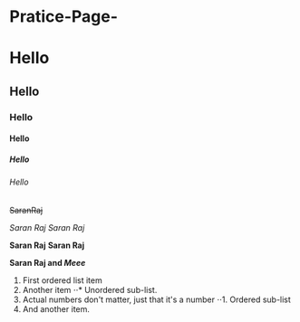 # Pratice-Page- 
# Hello
## Hello
### Hello
#### Hello
##### Hello
###### Hello
~~SaranRaj~~

*Saran Raj*
_Saran Raj_

**Saran Raj**
__Saran Raj__

**Saran Raj and _Meee_**

1. First ordered list item
2. Another item
⋅⋅* Unordered sub-list. 
1. Actual numbers don't matter, just that it's a number
⋅⋅1. Ordered sub-list
4. And another item.
